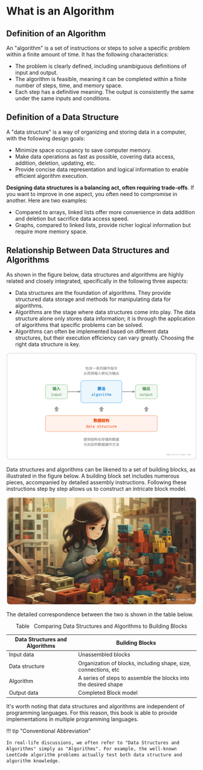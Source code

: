 # What is an Algorithm

## Definition of an Algorithm

An "algorithm" is a set of instructions or steps to solve a specific problem within a finite amount of time. It has the following characteristics:

- The problem is clearly defined, including unambiguous definitions of input and output.
- The algorithm is feasible, meaning it can be completed within a finite number of steps, time, and memory space.
- Each step has a definitive meaning. The output is consistently the same under the same inputs and conditions.

## Definition of a Data Structure

A "data structure" is a way of organizing and storing data in a computer, with the following design goals:

- Minimize space occupancy to save computer memory.
- Make data operations as fast as possible, covering data access, addition, deletion, updating, etc.
- Provide concise data representation and logical information to enable efficient algorithm execution.

**Designing data structures is a balancing act, often requiring trade-offs**. If you want to improve in one aspect, you often need to compromise in another. Here are two examples:

- Compared to arrays, linked lists offer more convenience in data addition and deletion but sacrifice data access speed.
- Graphs, compared to linked lists, provide richer logical information but require more memory space.

## Relationship Between Data Structures and Algorithms

As shown in the figure below, data structures and algorithms are highly related and closely integrated, specifically in the following three aspects:

- Data structures are the foundation of algorithms. They provide structured data storage and methods for manipulating data for algorithms.
- Algorithms are the stage where data structures come into play. The data structure alone only stores data information; it is through the application of algorithms that specific problems can be solved.
- Algorithms can often be implemented based on different data structures, but their execution efficiency can vary greatly. Choosing the right data structure is key.

![Relationship between data structures and algorithms](what_is_dsa.assets/relationship_between_data_structure_and_algorithm.png)

Data structures and algorithms can be likened to a set of building blocks, as illustrated in the figure below. A building block set includes numerous pieces, accompanied by detailed assembly instructions. Following these instructions step by step allows us to construct an intricate block model.

![Assembling blocks](what_is_dsa.assets/assembling_blocks.jpg)

The detailed correspondence between the two is shown in the table below.

<p align="center"> Table <id> &nbsp; Comparing Data Structures and Algorithms to Building Blocks </p>

| Data Structures and Algorithms | Building Blocks                                                 |
| ------------------------------ | --------------------------------------------------------------- |
| Input data                     | Unassembled blocks                                              |
| Data structure                 | Organization of blocks, including shape, size, connections, etc |
| Algorithm                      | A series of steps to assemble the blocks into the desired shape |
| Output data                    | Completed Block model                                           |

It's worth noting that data structures and algorithms are independent of programming languages. For this reason, this book is able to provide implementations in multiple programming languages.

!!! tip "Conventional Abbreviation"

    In real-life discussions, we often refer to "Data Structures and Algorithms" simply as "Algorithms". For example, the well-known LeetCode algorithm problems actually test both data structure and algorithm knowledge.
